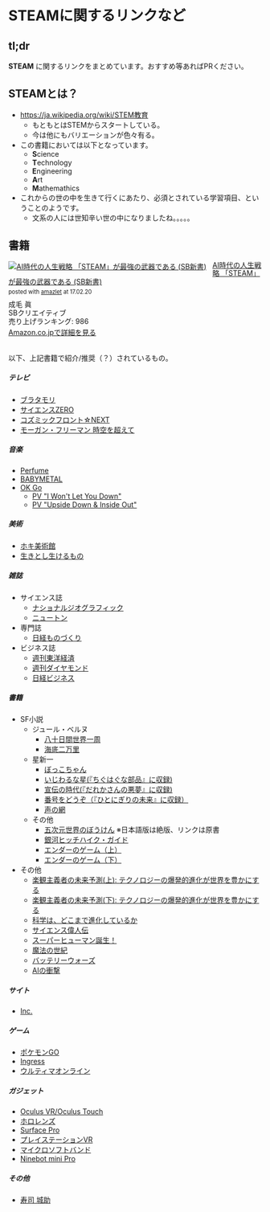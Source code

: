 # STEAMに関するリンクなど

## tl;dr

**STEAM** に関するリンクをまとめています。おすすめ等あればPRください。

## STEAMとは？

- https://ja.wikipedia.org/wiki/STEM教育
  - もともとはSTEMからスタートしている。
  - 今は他にもバリエーションが色々有る。
- この書籍においては以下となっています。
  - **S**cience
  - **T**echnology
  - **E**ngineering
  - **A**rt
  - **M**athemathics
- これからの世の中を生きて行くにあたり、必須とされている学習項目、ということのようです。
  - 文系の人には世知辛い世の中になりましたね。。。。。

## 書籍

<div class="amazlet-box" style="margin-bottom:0px;"><div class="amazlet-image" style="float:left;margin:0px 12px 1px 0px;"><a href="http://www.amazon.co.jp/exec/obidos/ASIN/4797388218/kun432-22/ref=nosim/" name="amazletlink" target="_blank"><img src="https://images-fe.ssl-images-amazon.com/images/I/516F-B6DkbL._SL160_.jpg" alt="AI時代の人生戦略   「STEAM」が最強の武器である (SB新書)" style="border: none;" /></a></div><div class="amazlet-info" style="line-height:120%; margin-bottom: 10px"><div class="amazlet-name" style="margin-bottom:10px;line-height:120%"><a href="http://www.amazon.co.jp/exec/obidos/ASIN/4797388218/kun432-22/ref=nosim/" name="amazletlink" target="_blank">AI時代の人生戦略   「STEAM」が最強の武器である (SB新書)</a><div class="amazlet-powered-date" style="font-size:80%;margin-top:5px;line-height:120%">posted with <a href="http://www.amazlet.com/" title="amazlet" target="_blank">amazlet</a> at 17.02.20</div></div><div class="amazlet-detail">成毛 眞 <br />SBクリエイティブ <br />売り上げランキング: 986<br /></div><div class="amazlet-sub-info" style="float: left;"><div class="amazlet-link" style="margin-top: 5px"><a href="http://www.amazon.co.jp/exec/obidos/ASIN/4797388218/kun432-22/ref=nosim/" name="amazletlink" target="_blank">Amazon.co.jpで詳細を見る</a></div></div></div><div class="amazlet-footer" style="clear: left"></div></div><br />

以下、上記書籍で紹介/推奨（？）されているもの。

##### テレビ

- [ブラタモリ](http://www.nhk.or.jp/buratamori/)
- [サイエンスZERO](http://www.nhk.or.jp/zero/)
- [コズミックフロント☆NEXT](http://www.nhk.or.jp/cosmic/)
- [モーガン・フリーマン 時空を超えて](http://www4.nhk.or.jp/P3452/)

##### 音楽

- [Perfume](http://www.perfume-web.jp)
- [BABYMETAL](http://www.babymetal.jp/home/)
- [OK Go](http://okgo.net)
  - [PV "I Won't Let You Down"](https://www.youtube.com/watch?v=u1ZB_rGFyeU)
  - [PV "Upside Down & Inside Out"](https://www.youtube.com/watch?v=LWGJA9i18Co)

##### 美術

- [ホキ美術館](https://hoki-museum.jp)
- [生きとし生けるもの](http://all-living-things.com)

##### 雑誌

- サイエンス誌
  - [ナショナルジオグラフィック](http://natgeo.nikkeibp.co.jp)
  - [ニュートン](http://save.cms2.jp/newtonpress/)
- 専門誌
  - [日経ものづくり](http://techon.nikkeibp.co.jp/Monozukuri/?rt=nocnt)
- ビジネス誌
  - [週刊東洋経済](https://store.toyokeizai.net/magazine/toyo/)
  - [週刊ダイヤモンド](http://dw.diamond.ne.jp)
  - [日経ビジネス](http://business.nikkeibp.co.jp/nbs/nbo/base1/index.html?xadid=001)

##### 書籍

- SF小説
  - ジュール・ベルヌ
    - [八十日間世界一周](https://www.amazon.co.jp/ebook/dp/B00SF0V4SY/ref=as_li_ss_tl?_encoding=UTF8&qid=1487602817&sr=1-1&linkCode=ll1&tag=kun432-22&linkId=1dd42d3dce45ec87884faa6083582718)
    - [海底二万里](https://www.amazon.co.jp/ebook/dp/B01CG2K4GO/ref=as_li_ss_tl?_encoding=UTF8&qid=1487602702&sr=8-1&linkCode=ll1&tag=kun432-22&linkId=710f49fda72f4de6db0ff9905e2cd641)
  - 星新一
    - [ぼっこちゃん](https://www.amazon.co.jp/%E3%83%9C%E3%83%83%E3%82%B3%E3%81%A1%E3%82%83%E3%82%93-%E6%98%9F%E6%96%B0%E4%B8%80-ebook/dp/B00BIXNJOW/ref=as_li_ss_tl?s=digital-text&ie=UTF8&qid=1487602932&sr=1-1&keywords=%E6%98%9F%E6%96%B0%E4%B8%80&linkCode=ll1&tag=kun432-22&linkId=acd0ff6d4f8d851c06a5cd0fcc072794)
    - [いじわるな星(『ちぐはぐな部品』に収録)](https://www.amazon.co.jp/%E3%81%A1%E3%81%90%E3%81%AF%E3%81%90%E3%81%AA%E9%83%A8%E5%93%81-%E8%A7%92%E5%B7%9D%E6%96%87%E5%BA%AB-%E6%98%9F-%E6%96%B0%E4%B8%80-ebook/dp/B009TPQZ1K/ref=as_li_ss_tl?s=digital-text&ie=UTF8&qid=1487603284&sr=1-1&keywords=%E3%81%A1%E3%81%90%E3%81%AF%E3%81%90%E3%81%AA%E9%83%A8%E5%93%81&linkCode=ll1&tag=kun432-22&linkId=eb578b1e95976db60bc69a938c77d37d)
    - [宣伝の時代(『だれかさんの悪夢』に収録)](https://www.amazon.co.jp/%E3%81%A0%E3%82%8C%E3%81%8B%E3%81%95%E3%82%93%E3%81%AE%E6%82%AA%E5%A4%A2-%E6%98%9F%E6%96%B0%E4%B8%80-ebook/dp/B00C186G52/ref=as_li_ss_tl?s=digital-text&ie=UTF8&qid=1487603390&sr=1-1&keywords=%E3%81%A0%E3%82%8C%E3%81%8B%E3%81%95%E3%82%93%E3%81%AE%E6%82%AA%E5%A4%A2&linkCode=ll1&tag=kun432-22&linkId=bb1d7d1d0779de32e004e31cecf8b53b)
    - [番号をどうぞ（『ひとにぎりの未来』に収録）](https://www.amazon.co.jp/%E3%81%B2%E3%81%A8%E3%81%AB%E3%81%8E%E3%82%8A%E3%81%AE%E6%9C%AA%E6%9D%A5-%E6%98%9F%E6%96%B0%E4%B8%80-ebook/dp/B00BIXNJGA/ref=as_li_ss_tl?s=digital-text&ie=UTF8&qid=1487603471&sr=1-1&keywords=%E3%81%B2%E3%81%A8%E3%81%AB%E3%81%8E%E3%82%8A%E3%81%AE%E6%9C%AA%E6%9D%A5&linkCode=ll1&tag=kun432-22&linkId=ad6c66aec0fb60a6ae0b6d7ec294d032)
    - [声の網](https://www.amazon.co.jp/%E5%A3%B0%E3%81%AE%E7%B6%B2-%E8%A7%92%E5%B7%9D%E6%96%87%E5%BA%AB-%E6%98%9F-%E6%96%B0%E4%B8%80-ebook/dp/B009TPQU2E/ref=as_li_ss_tl?s=digital-text&ie=UTF8&qid=1487602932&sr=1-11&keywords=%E6%98%9F%E6%96%B0%E4%B8%80&linkCode=ll1&tag=kun432-22&linkId=b17ff9d924fde54034c2ff7d87a3c2cc)
  - その他
    - [五次元世界のぼうけん](https://www.amazon.co.jp/Wrinkle-Time-Quintet-ebook/dp/B004OA64H0/ref=as_li_ss_tl?s=digital-text&ie=UTF8&qid=1487690863&sr=1-1&keywords=%E4%BA%94%E6%AC%A1%E5%85%83%E4%B8%96%E7%95%8C%E3%81%AE%E3%81%BC%E3%81%86%E3%81%91%E3%82%93&linkCode=ll1&tag=kun432-22&linkId=21c239d2cd6e65bdff36b37137fb18eb) ※日本語版は絶版、リンクは原書
    - [銀河ヒッチハイク・ガイド](https://www.amazon.co.jp/%E9%8A%80%E6%B2%B3%E3%83%92%E3%83%83%E3%83%81%E3%83%8F%E3%82%A4%E3%82%AF-%E3%82%AC%E3%82%A4%E3%83%89-%E9%8A%80%E6%B2%B3%E3%83%92%E3%83%83%E3%83%81%E3%83%8F%E3%82%A4%E3%82%AF%E3%82%AC%E3%82%A4%E3%83%89%E3%82%B7%E3%83%AA%E3%83%BC%E3%82%BA-%E6%B2%B3%E5%87%BA%E6%96%87%E5%BA%AB-%E3%83%80%E3%82%B0%E3%83%A9%E3%82%B9-%E3%82%A2%E3%83%80%E3%83%A0%E3%82%B9-ebook/dp/B00N0XOP4G/ref=as_li_ss_tl?s=digital-text&ie=UTF8&qid=1487690837&sr=1-1&keywords=%E9%8A%80%E6%B2%B3%E3%83%92%E3%83%83%E3%83%81%E3%83%8F%E3%82%A4%E3%82%AF%E3%83%BB%E3%82%AC%E3%82%A4%E3%83%89&linkCode=ll1&tag=kun432-22&linkId=27c338bf0746f303a54db3f32655a323)
    - [エンダーのゲーム（上）](https://www.amazon.co.jp/ebook/dp/B00H38N9XW/ref=as_li_ss_tl?_encoding=UTF8&qid=1487690773&sr=8-1&linkCode=ll1&tag=kun432-22&linkId=926245679933b904441f6706685fb945)
    - [エンダーのゲーム（下）](https://www.amazon.co.jp/%E3%82%A8%E3%83%B3%E3%83%80%E3%83%BC%E3%81%AE%E3%82%B2%E3%83%BC%E3%83%A0-%E6%96%B0%E8%A8%B3%E7%89%88-%E4%B8%8B-%E3%82%AA%E3%83%BC%E3%82%B9%E3%83%B3-%E3%82%B9%E3%82%B3%E3%83%83%E3%83%88-%E3%82%AB%E3%83%BC%E3%83%89-ebook/dp/B00H38N9XC/ref=as_li_ss_tl?_encoding=UTF8&psc=1&refRID=Z27TXGCFJABWW12A95Q7&linkCode=ll1&tag=kun432-22&linkId=0e143043e74a10421aa6bd8ee85d9ace)
- その他
  - [楽観主義者の未来予測(上): テクノロジーの爆発的進化が世界を豊かにする](https://www.amazon.co.jp/%E6%A5%BD%E8%A6%B3%E4%B8%BB%E7%BE%A9%E8%80%85%E3%81%AE%E6%9C%AA%E6%9D%A5%E4%BA%88%E6%B8%AC-%E4%B8%8A-%E3%83%86%E3%82%AF%E3%83%8E%E3%83%AD%E3%82%B8%E3%83%BC%E3%81%AE%E7%88%86%E7%99%BA%E7%9A%84%E9%80%B2%E5%8C%96%E3%81%8C%E4%B8%96%E7%95%8C%E3%82%92%E8%B1%8A%E3%81%8B%E3%81%AB%E3%81%99%E3%82%8B-%E3%83%94%E3%83%BC%E3%82%BF%E3%83%BC%E3%83%BBH-%E3%83%87%E3%82%A3%E3%82%A2%E3%83%9E%E3%83%B3%E3%83%87%E3%82%A3%E3%82%B9/dp/4152094362/ref=as_li_ss_tl?ie=UTF8&linkCode=ll1&tag=kun432-22&linkId=ae07fe915fba8d5a4fc3b630042db0e0)
  - [楽観主義者の未来予測(下): テクノロジーの爆発的進化が世界を豊かにする](https://www.amazon.co.jp/%E6%A5%BD%E8%A6%B3%E4%B8%BB%E7%BE%A9%E8%80%85%E3%81%AE%E6%9C%AA%E6%9D%A5%E4%BA%88%E6%B8%AC-%E3%83%86%E3%82%AF%E3%83%8E%E3%83%AD%E3%82%B8%E3%83%BC%E3%81%AE%E7%88%86%E7%99%BA%E7%9A%84%E9%80%B2%E5%8C%96%E3%81%8C%E4%B8%96%E7%95%8C%E3%82%92%E8%B1%8A%E3%81%8B%E3%81%AB%E3%81%99%E3%82%8B-%E3%83%8F%E3%83%A4%E3%82%AB%E3%83%AF-%E3%83%8E%E3%83%B3%E3%83%95%E3%82%A3%E3%82%AF%E3%82%B7%E3%83%A7%E3%83%B3-%E3%83%87%E3%82%A3%E3%82%A2%E3%83%9E%E3%83%B3%E3%83%87%E3%82%A3%E3%82%B9-%E3%83%94%E3%83%BC%E3%82%BF%E3%83%BC-H/dp/4152094370/ref=as_li_ss_tl?_encoding=UTF8&psc=1&refRID=7XV8NZE4FCF1XSXNB5Z7&linkCode=ll1&tag=kun432-22&linkId=08b1f57298ca2c866306bce80e5be70e)
  - [科学は、どこまで進化しているか](https://www.amazon.co.jp/%E7%A7%91%E5%AD%A6%E3%81%AF-%E3%81%A9%E3%81%93%E3%81%BE%E3%81%A7%E9%80%B2%E5%8C%96%E3%81%97%E3%81%A6%E3%81%84%E3%82%8B%E3%81%8B-%E7%A5%A5%E4%BC%9D%E7%A4%BE%E6%96%B0%E6%9B%B8-%E6%B1%A0%E5%86%85-%E4%BA%86/dp/4396114303/ref=as_li_ss_tl?s=books&ie=UTF8&qid=1487954070&sr=1-1&keywords=%E7%A7%91%E5%AD%A6%E3%81%AF%E3%81%A9%E3%81%93%E3%81%BE%E3%81%A7&linkCode=ll1&tag=kun432-22&linkId=5ec129023125d802eefa60200de3f350)
  - [サイエンス偉人伝](https://www.amazon.co.jp/dp/B00UT1RJC2/ref=as_li_ss_tl?_encoding=UTF8&btkr=1&linkCode=ll1&tag=kun432-22&linkId=d3d7ebd1fb546be272bdcb37afc95d83)
  - [スーパーヒューマン誕生！](https://www.amazon.co.jp/%E3%82%B9%E3%83%BC%E3%83%91%E3%83%BC%E3%83%92%E3%83%A5%E3%83%BC%E3%83%9E%E3%83%B3%E8%AA%95%E7%94%9F%EF%BC%81-%E4%BA%BA%E9%96%93%E3%81%AF%EF%BC%B3%EF%BC%A6%E3%82%92%E8%B6%85%E3%81%88%E3%82%8B-%EF%BC%AE%EF%BC%A8%EF%BC%AB%E5%87%BA%E7%89%88%E6%96%B0%E6%9B%B8-%E7%A8%B2%E8%A6%8B-%E6%98%8C%E5%BD%A6-ebook/dp/B01CCP98SU/ref=as_li_ss_tl?s=digital-text&ie=UTF8&qid=1488089292&sr=1-1&keywords=%E3%82%B9%E3%83%BC%E3%83%91%E3%83%BC%E3%83%92%E3%83%A5%E3%83%BC%E3%83%9E%E3%83%B3&linkCode=ll1&tag=kun432-22&linkId=acd05f53f37f4f1119a60e322fb04cfb)
  - [魔法の世紀](https://www.amazon.co.jp/%E9%AD%94%E6%B3%95%E3%81%AE%E4%B8%96%E7%B4%80-%E8%90%BD%E5%90%88%E9%99%BD%E4%B8%80-ebook/dp/B0184BHSQU/ref=as_li_ss_tl?s=digital-text&ie=UTF8&qid=1488089376&sr=1-1&keywords=%E9%AD%94%E6%B3%95%E3%81%AE%E4%B8%96%E7%B4%80&linkCode=ll1&tag=kun432-22&linkId=4a9bcc2780d0e6af56337688889d09e9)
  - [バッテリーウォーズ](https://www.amazon.co.jp/%E3%83%90%E3%83%83%E3%83%86%E3%83%AA%E3%83%BC%E3%82%A6%E3%82%A9%E3%83%BC%E3%82%BA-%E6%AC%A1%E4%B8%96%E4%BB%A3%E9%9B%BB%E6%B1%A0%E9%96%8B%E7%99%BA%E7%AB%B6%E4%BA%89%E3%81%AE%E6%9C%80%E5%89%8D%E7%B7%9A-%E3%82%B9%E3%83%86%E3%82%A3%E3%83%BC%E3%83%B4-%E3%83%AC%E3%83%B4%E3%82%A3%E3%83%B3-ebook/dp/B019EASNDC/ref=as_li_ss_tl?s=digital-text&ie=UTF8&qid=1488089405&sr=1-1&keywords=%E3%83%90%E3%83%83%E3%83%86%E3%83%AA%E3%83%BC%E3%82%A6%E3%82%A9%E3%83%BC%E3%82%BA&linkCode=ll1&tag=kun432-22&linkId=5daa2f3020b0ce10a51085443a50d544)
  - [AIの衝撃](https://www.amazon.co.jp/%EF%BC%A1%EF%BC%A9%E3%81%AE%E8%A1%9D%E6%92%83-%E4%BA%BA%E5%B7%A5%E7%9F%A5%E8%83%BD%E3%81%AF%E4%BA%BA%E9%A1%9E%E3%81%AE%E6%95%B5%E3%81%8B-%E8%AC%9B%E8%AB%87%E7%A4%BE%E7%8F%BE%E4%BB%A3%E6%96%B0%E6%9B%B8-%E5%B0%8F%E6%9E%97%E9%9B%85%E4%B8%80-ebook/dp/B00UT1RJ7M/ref=as_li_ss_tl?s=digital-text&ie=UTF8&qid=1488089450&sr=1-1&keywords=AI%E3%81%AE%E8%A1%9D%E6%92%83&linkCode=ll1&tag=kun432-22&linkId=2da32da3adc5dfb027ed6fe0f89cabe1)

##### サイト

- [Inc.](http://www.inc.com)

##### ゲーム

- [ポケモンGO](http://www.pokemongo.jp/)
- [Ingress](https://www.ingress.com/)
- [ウルティマオンライン](http://jp.uo.com/)

##### ガジェット

- [Oculus VR/Oculus Touch](https://www.oculus.com/)
- [ホロレンズ](https://www.microsoft.com/microsoft-hololens/ja-jp)
- [Surface Pro](https://www.microsoft.com/ja-jp/surface/devices/surface-pro-4/overview)
- [プレイステーションVR](http://www.jp.playstation.com/psvr/)
- [マイクロソフトバンド](https://www.microsoft.com/microsoft-band/en-us)
- [Ninebot mini Pro](http://www.ninebot.jp/mini/)

##### その他

- [寿司 城助](https://tabelog.com/hyogo/A2801/A280103/28006575/)
